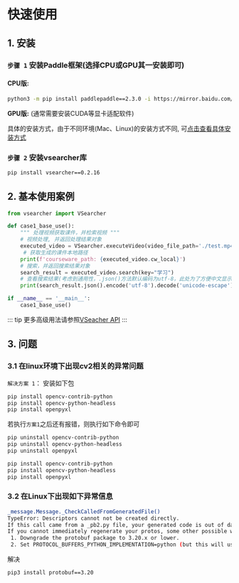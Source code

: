 # 快速使用

## 1. 安装

### `步骤 1` 安装Paddle框架(选择CPU或GPU其一安装即可)
    

#### **CPU版:**
```sh
python3 -m pip install paddlepaddle==2.3.0 -i https://mirror.baidu.com/pypi/simple
```
**GPU版:** (通常需要安装CUDA等显卡适配软件)


具体的安装方式，由于不同环境(Mac、Linux)的安装方式不同, 可[点击查看具体安装方式](https://www.paddlepaddle.org.cn/)

### `步骤 2` 安装vsearcher库
```sh
pip install vsearcher==0.2.16
```
## 2. 基本使用案例
```python
from vsearcher import VSearcher

def case1_base_use():
    """ 处理视频获取课件，并检索视频 """
    # 视频处理, 并返回处理结果对象
    executed_video = VSearcher.executeVideo(video_file_path='./test.mp4') 
     # 获取生成的课件本地路径
    print(f'courseware_path: {executed_video.cw_local}')  
    # 搜索，并返回搜索结果对象
    search_result = executed_video.search(key="学习")  
    # 查看搜索结果(考虑到通用性，.json()方法默认编码为utf-8，此处为了方便中文显示, 转码为unicode-escape)
    print(search_result.json().encode('utf-8').decode('unicode-escape')) 

if __name__ == '__main__':
    case1_base_use()

```
::: tip
更多高级用法请参照[VSeacher API](./api/)
:::

## 3. 问题

### 3.1 在linux环境下出现cv2相关的异常问题

`解决方案 1`： 安装如下包
```sh
pip install opencv-contrib-python
pip install opencv-python-headless
pip install openpyxl
```

若执行`方案1`之后还有报错，则执行如下命令即可
```sh
pip uninstall opencv-contrib-python
pip uninstall opencv-python-headless
pip uninstall openpyxl

pip install opencv-contrib-python
pip install opencv-python-headless
pip install openpyxl
```


### 3.2 在Linux下出现如下异常信息
```sh
_message.Message._CheckCalledFromGeneratedFile()
TypeError: Descriptors cannot not be created directly.
If this call came from a _pb2.py file, your generated code is out of date and must be regenerated with protoc >= 3.19.0.
If you cannot immediately regenerate your protos, some other possible workarounds are:
 1. Downgrade the protobuf package to 3.20.x or lower.
 2. Set PROTOCOL_BUFFERS_PYTHON_IMPLEMENTATION=python (but this will use pure-Python parsing and will be much slower).
```
解决
```sh
pip3 install protobuf==3.20
```